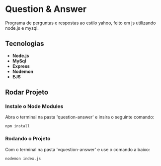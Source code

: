 # <h1><b>Question & Answer</b></h1>

Programa de perguntas e respostas ao estilo yahoo, feito em js utilizando node.js e mysql.

## <h2><b>Tecnologias</b></h2>

<ul>
  <li><b>Node.js</b></li>
  <li><b>MySql</b></li>
  <li><b>Express</b></li>
  <li><b>Nodemon</b></li>
  <li><b>EJS</b></li>
</ul>


### <h2><b>Rodar Projeto</b></h2>
### Instale o Node Modules
Abra o terminal na pasta 'question-answer' e insira o seguinte comando:
```
npm install
```

### Rodando o Projeto
Com o terminal na pasta 'vquestion-answer' e use o comando a baixo:
```
nodemon index.js
```


